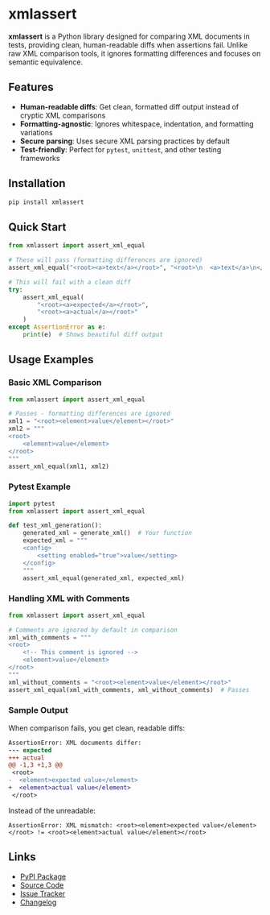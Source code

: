 # xmlassert

**xmlassert** is a Python library designed for comparing XML documents in tests,
providing clean,
human-readable diffs when assertions fail.
Unlike raw XML comparison tools,
it ignores formatting differences and focuses on semantic equivalence.

## Features

- **Human-readable diffs**: Get clean, formatted diff output instead of cryptic XML comparisons
- **Formatting-agnostic**: Ignores whitespace, indentation, and formatting variations
- **Secure parsing**: Uses secure XML parsing practices by default
- **Test-friendly**: Perfect for `pytest`, `unittest`, and other testing frameworks

## Installation

```bash
pip install xmlassert
```

## Quick Start

``` python
from xmlassert import assert_xml_equal

# These will pass (formatting differences are ignored)
assert_xml_equal("<root><a>text</a></root>", "<root>\n  <a>text</a>\n</root>")

# This will fail with a clean diff
try:
    assert_xml_equal(
        "<root><a>expected</a></root>",
        "<root><a>actual</a></root>"
    )
except AssertionError as e:
    print(e)  # Shows beautiful diff output
```


## Usage Examples

### Basic XML Comparison

``` python
from xmlassert import assert_xml_equal

# Passes - formatting differences are ignored
xml1 = "<root><element>value</element></root>"
xml2 = """
<root>
    <element>value</element>
</root>
"""
assert_xml_equal(xml1, xml2)
```


### Pytest Example

``` python
import pytest
from xmlassert import assert_xml_equal

def test_xml_generation():
    generated_xml = generate_xml()  # Your function
    expected_xml = """
    <config>
        <setting enabled="true">value</setting>
    </config>
    """
    assert_xml_equal(generated_xml, expected_xml)
```


### Handling XML with Comments

``` python
from xmlassert import assert_xml_equal

# Comments are ignored by default in comparison
xml_with_comments = """
<root>
    <!-- This comment is ignored -->
    <element>value</element>
</root>
"""
xml_without_comments = "<root><element>value</element></root>"
assert_xml_equal(xml_with_comments, xml_without_comments)  # Passes
```

### Sample Output

When comparison fails, you get clean, readable diffs:

``` diff
AssertionError: XML documents differ:
--- expected
+++ actual
@@ -1,3 +1,3 @@
 <root>
-  <element>expected value</element>
+  <element>actual value</element>
 </root>
```

Instead of the unreadable:
```
AssertionError: XML mismatch: <root><element>expected value</element></root> != <root><element>actual value</element></root>
```

## Links

- [PyPI Package](https://pypi.org/project/xmlassert/)
- [Source Code](https://github.com/ivanovmg/xmlassert)
- [Issue Tracker](https://github.com/ivanovmg/xmlassert/issues)
- [Changelog](CHANGELOG.md)
